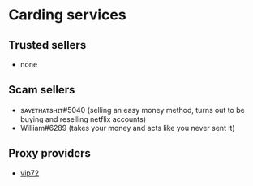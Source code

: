 # Carding services
## Trusted sellers
- none
## Scam sellers
- sᴀᴠᴇᴛʜᴀᴛsʜɪᴛ#5040 (selling an easy money method, turns out to be buying and reselling netflix accounts)
- William#6289 (takes your money and acts like you never sent it)
## Proxy providers
- [vip72](vip72.org)
